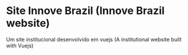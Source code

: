 # Site Innove Brazil (Innove Brazil website)
Um site institucional desenvolvido em vuejs (A institutional website built with Vuejs)
